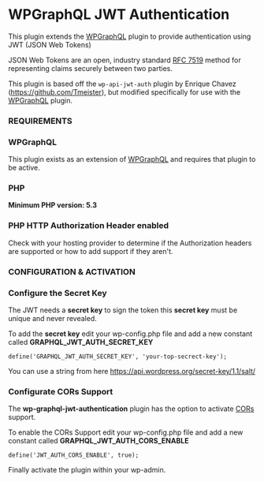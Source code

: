# WPGraphQL JWT Authentication

This plugin extends the <a href="https://github.com/wp-graphql/wp-graphql" target="_blank">WPGraphQL</a> plugin to provide authentication using JWT (JSON Web Tokens)

JSON Web Tokens are an open, industry standard [RFC 7519](https://tools.ietf.org/html/rfc7519) method for representing claims securely between two parties.

This plugin is based off the `wp-api-jwt-auth` plugin by Enrique Chavez (https://github.com/Tmeister), but modified specifically for use with the <a href="https://github.com/wp-graphql/wp-graphql" target="_blank">WPGraphQL</a> plugin.

### REQUIREMENTS

### WPGraphQL

This plugin exists as an extension of <a href="https://github.com/wp-graphql/wp-graphql" target="_blank">WPGraphQL</a> and requires that plugin to be active.

### PHP

**Minimum PHP version: 5.3**

### PHP HTTP Authorization Header enabled

Check with your hosting provider to determine if the Authorization headers are supported or how to add support if they aren't.

### CONFIGURATION & ACTIVATION
### Configure the Secret Key

The JWT needs a **secret key** to sign the token this **secret key** must be unique and never revealed.

To add the **secret key** edit your wp-config.php file and add a new constant called **GRAPHQL_JWT_AUTH_SECRET_KEY**

`
define('GRAPHQL_JWT_AUTH_SECRET_KEY', 'your-top-secrect-key');
`

You can use a string from here https://api.wordpress.org/secret-key/1.1/salt/

### Configurate CORs Support

The **wp-graphql-jwt-authentication** plugin has the option to activate [CORs](https://en.wikipedia.org/wiki/Cross-origin_resource_sharing) support.

To enable the CORs Support edit your wp-config.php file and add a new constant called **GRAPHQL_JWT_AUTH_CORS_ENABLE**

`
define('JWT_AUTH_CORS_ENABLE', true);
`

Finally activate the plugin within your wp-admin.